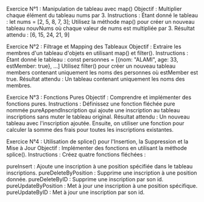 Exercice N°1 : Manipulation de tableau avec map() Objectif : Multiplier chaque élément du tableau nums par 3. Instructions : Étant donné le tableau : let nums = [2, 5, 8, 7, 3]; Utilisez la méthode map() pour créer un nouveau tableau nouvNums où chaque valeur de nums est multipliée par 3. Résultat attendu : [6, 15, 24, 21, 9]

Exercice N°2 : Filtrage et Mapping des Tableaux Objectif : Extraire les membres d'un tableau d'objets en utilisant map() et filter(). Instructions : Étant donné le tableau : const personnes = [{nom: "ALAMI", age: 33, estMember: true}, ...] Utilisez filter() pour créer un nouveau tableau members contenant uniquement les noms des personnes où estMember est true. Résultat attendu : Un tableau contenant uniquement les noms des membres.

Exercice N°3 : Fonctions Pures Objectif : Comprendre et implémenter des fonctions pures. Instructions : Définissez une fonction fléchée pure nommée pureAppendInscription qui ajoute une inscription au tableau inscriptions sans muter le tableau original. Résultat attendu : Un nouveau tableau avec l'inscription ajoutée. Ensuite, on utiliser une fonction pour calculer la somme des frais pour toutes les inscriptions existantes.

Exercice N°4 : Utilisation de splice() pour l'Insertion, la Suppression et la Mise à Jour Objectif : Implémenter des fonctions en utilisant la méthode splice(). Instructions : Créez quatre fonctions fléchées :

pureInsert : Ajoute une inscription à une position spécifiée dans le tableau inscriptions. pureDeleteByPosition : Supprime une inscription à une position donnée. pureDeleteByID : Supprime une inscription par son id. pureUpdateByPosition : Met à jour une inscription à une position spécifique. pureUpdateByID : Met à jour une inscription par son id.
